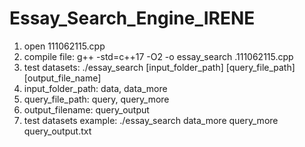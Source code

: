 # Essay_Search_Engine_IRENE

1. open 111062115.cpp
2. compile file: g++ -std=c++17 -O2 -o essay_search .111062115.cpp    
3. test datasets: ./essay_search [input_folder_path] [query_file_path] [output_file_name]
4. input_folder_path: data, data_more
5. query_file_path: query, query_more
6. output_filename: query_output
7. test datasets example: ./essay_search data_more query_more query_output.txt
        
